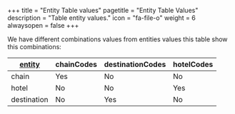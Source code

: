 +++
title = "Entity Table values"
pagetitle = "Entity Table Values"
description = "Table entity values."
icon = "fa-file-o"
weight = 6
alwaysopen = false
+++

We have different combinations values from entities values this table show this combinations:

|[**entity**](/hotel-x/plugins/entity_table_file#entityprocessed) | chainCodes| destinationCodes| hotelCodes |
|---------|---|---|---|
|chain| Yes | No | No |
|hotel| No | No | Yes |
|destination| No | Yes | No |